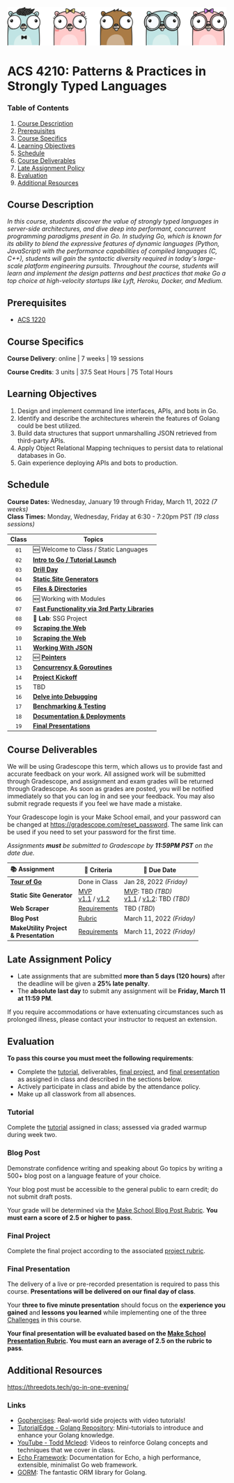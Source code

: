 ![gophers](https://raw.githubusercontent.com/ashleymcnamara/gophers/master/GOPHER_AVATARS.jpg)

# ACS 4210: Patterns & Practices in Strongly Typed Languages

<!-- omit in toc -->
### Table of Contents

1. [Course Description](#course-description)
1. [Prerequisites](#prerequisites)
1. [Course Specifics](#course-specifics)
1. [Learning Objectives](#learning-objectives)
1. [Schedule](#schedule)
1. [Course Deliverables](#course-deliverables)
1. [Late Assignment Policy](#late-assignment-policy)
1. [Evaluation](#evaluation)
1. [Additional Resources](#additional-resources)

## Course Description

_In this course, students discover the value of strongly typed languages in server-side architectures, and dive deep into performant, concurrent programming paradigms present in Go. In studying Go, which is known for its ability to blend the expressive features of dynamic languages (Python, JavaScript) with the performance capabilities of compiled languages (C, C++), students will gain the syntactic diversity required in today's large-scale platform engineering pursuits. Throughout the course, students will learn and implement the design patterns and best practices that make Go a top choice at high-velocity startups like Lyft, Heroku, Docker, and Medium._

## Prerequisites

- [ACS 1220](https://make.sc/acs1220)

## Course Specifics

**Course Delivery**: online | 7 weeks | 19 sessions

**Course Credits**: 3 units | 37.5 Seat Hours | 75 Total Hours

## Learning Objectives

1. Design and implement command line interfaces, APIs, and bots in Go.
2. Identify and describe the architectures wherein the features of Golang could be best utilized.
3. Build data structures that support unmarshalling JSON retrieved from third-party APIs.
4. Apply Object Relational Mapping techniques to persist data to relational databases in Go.
5. Gain experience deploying APIs and bots to production.

## Schedule

**Course Dates:** Wednesday, January 19 through Friday, March 11, 2022 _(7 weeks)_<br>
**Class Times:** Monday, Wednesday, Friday at 6:30 - 7:20pm PST _(19 class sessions)_

| Class | Topics                                                                    |
| :---: | ------------------------------------------------------------------------- |
| `01`  | 🆕 Welcome to Class / Static Languages                                     |
| `02`  | [**Intro to Go / Tutorial Launch**](https://tour.golang.org)              |
| `03`  | **[Drill Day](Lessons/WarmUps.md)**                                       |
| `04`  | **[Static Site Generators](Lessons/SSGProject.md)**                       |
| `05`  | **[Files & Directories](Lessons/FilesDirectories.md)**                    |
| `06`  | 🆕 Working with Modules                                                    |
| `07`  | **[Fast Functionality via 3rd Party Libraries](Lessons/3rdPartyLibs.md)** |
| `08`  | 🔬 **Lab**: SSG Project                                                    |
| `09`  | **[Scraping the Web](Lessons/WebScraping.md)**                            |
| `10`  | **[Scraping the Web](Lessons/WebScraping.md)**                            |
| `11`  | **[Working With JSON](Lessons/JSON.md)**                                  |
| `12`  | 🆕 **[Pointers](Lessons/Pointers.md)**                                     |
| `13`  | **[Concurrency & Goroutines](Lessons/Lesson07.md)**                       |
| `14`  | **[Project Kickoff](Project/MakeUtility.md)**                             |
| `15`  | TBD                                                                       |
| `16`  | **[Delve into Debugging](Lessons/Lesson10.md)**                           |
| `17`  | **[Benchmarking & Testing](Lessons/Lesson09.md)**                         |
| `18`  | **[Documentation & Deployments](Lessons/DocsDeploy.md)**                  |
| `19`  | [**Final Presentations**](Project/MakeUtility.md)                         |

## Course Deliverables

We will be using Gradescope this term, which allows us to provide fast and accurate feedback on your work. All assigned work will be submitted through Gradescope, and assignment and exam grades will be returned through Gradescope. As soon as grades are posted, you will be notified immediately so that you can log in and see your feedback. You may also submit regrade requests if you feel we have made a mistake.

Your Gradescope login is your Make School email, and your password can be changed at https://gradescope.com/reset_password. The same link can be used if you need to set your password for the first time.

*Assignments **must** be submitted to Gradescope by **11:59PM PST** on the date due.*

| 📚   Assignment                                      | 🔗   Criteria                                                                                                                                                                         | 📆   Due Date                                                        |
| :-------------------------------------------------- | ------------------------------------------------------------------------------------------------------------------------------------------------------------------------------------ | ------------------------------------------------------------------- |
| **[Tour of Go](https://tour.golang.org/welcome/1)** | Done in Class                                                                                                                                                                        | Jan 28, 2022  *(Friday)*                                            |
| **Static Site Generator**                           | [MVP](https://github.com/Make-School-Labs/makesite#mvp)  <br />[v1.1](https://github.com/Make-School-Labs/makesite#v1.1) / [v1.2](https://github.com/Make-School-Labs/makesite#v1.2) | <u>MVP</u>: TBD *(TBD)*<br /><u>v1.1</u> / <u>v1.2</u>: TBD *(TBD)* |
| **Web Scraper**                                     | [Requirements](https://github.com/Tech-at-DU/makescraper)                                                                                                                            | TBD (*TBD*)                                                         |
| **Blog Post**                                       | [Rubric](https://docs.google.com/document/d/1p5A_FvkVDJ783kYlCwBDpdGbY3G50UUJBmHH2umrzoU/edit?usp=sharing)                                                                           | March 11, 2022 *(Friday)*                                           |
| **MakeUtility Project <br>& Presentation**          | [Requirements](Project/MakeUtility.md)                                                                                                                                               | March 11, 2022 *(Friday)*                                           |

## Late Assignment Policy

- Late assignments that are submitted **more than 5 days (120 hours)** after the deadline will be given a **25% late penalty**.
- The **absolute last day** to submit any assignment will be **Friday, March 11 at 11:59 PM**.

If you require accommodations or have extenuating circumstances such as prolonged illness, please contact your instructor to request an extension.

## Evaluation

**To pass this course you must meet the following requirements**:

- Complete the [tutorial](#tutorial), deliverables, [final project](#final-project), and [final presentation](#final-presentation) as assigned in class and described in the sections below.
- Actively participate in class and abide by the attendance policy.
- Make up all classwork from all absences.

<!-- omit in toc -->
### Tutorial

Complete the [tutorial](https://tour.golang.org) assigned in class; assessed via graded warmup during week two.

<!-- omit in toc -->
### Blog Post

Demonstrate confidence writing and speaking about Go topics by writing a 500+ blog post on a language feature of your choice.

Your blog post must be accessible to the general public to earn credit; do not submit draft posts.

Your grade will be determined via the [Make School Blog Post Rubric](https://docs.google.com/document/d/1T1oqHFoRo0kl7mPUTFupmsoEkLYltKsVgtqyGKDaCgY/edit). **You must earn a score of 2.5 or higher to pass**.

<!-- omit in toc -->
### Final Project

Complete the final project according to the associated [project rubric](Project/MakeUtility.md).

<!-- omit in toc -->
### Final Presentation

The delivery of a live or pre-recorded presentation is required to pass this course. **Presentations will be delivered on our final day of class**.

Your **three to five minute presentation** should focus on the **experience you gained** and **lessons you learned** while implementing one of the three [Challenges](#challenges) in this course.

**Your final presentation will be evaluated based on the [Make School Presentation Rubric](https://docs.google.com/document/d/1WTLcZNyvRGYDz5L8Kr8a0ILbFAyr92u85paoqGFjxPg/edit). You must earn an average of 2.5 on the rubric to pass**.

## Additional Resources

https://threedots.tech/go-in-one-evening/

<!-- omit in toc -->
### Links

- [Gophercises](https://gophercises.com/): Real-world side projects with video tutorials!
- [TutorialEdge - Golang Repository](https://github.com/elliotforbes/tutorialedge-v2/tree/master/content/golang): Mini-tutorials to introduce and enhance your Golang knowledge.
- [YouTube - Todd Mcleod](https://www.youtube.com/user/toddmcleod/playlists): Videos to reinforce Golang concepts and techniques that we cover in class.
- [Echo Framework](https://echo.labstack.com/guide): Documentation for Echo, a high performance, extensible, minimalist Go web framework.
- [GORM](http://doc.gorm.io/#): The fantastic ORM library for Golang.
